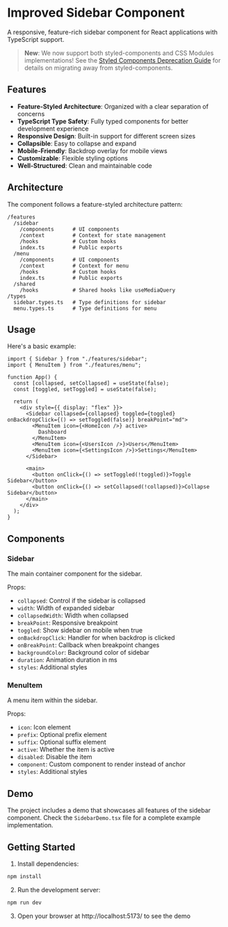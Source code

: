 # Improved Sidebar Component

A responsive, feature-rich sidebar component for React applications with TypeScript support.

> **New**: We now support both styled-components and CSS Modules implementations! See the [Styled Components Deprecation Guide](docs/styled-components-deprecation-guide.md) for details on migrating away from styled-components.

## Features

- **Feature-Styled Architecture**: Organized with a clear separation of concerns
- **TypeScript Type Safety**: Fully typed components for better development experience
- **Responsive Design**: Built-in support for different screen sizes
- **Collapsible**: Easy to collapse and expand
- **Mobile-Friendly**: Backdrop overlay for mobile views
- **Customizable**: Flexible styling options
- **Well-Structured**: Clean and maintainable code

## Architecture

The component follows a feature-styled architecture pattern:

```
/features
  /sidebar
    /components      # UI components
    /context         # Context for state management
    /hooks           # Custom hooks
    index.ts         # Public exports
  /menu
    /components      # UI components
    /context         # Context for menu
    /hooks           # Custom hooks
    index.ts         # Public exports
  /shared
    /hooks           # Shared hooks like useMediaQuery
/types
  sidebar.types.ts   # Type definitions for sidebar
  menu.types.ts      # Type definitions for menu
```

## Usage

Here's a basic example:

```tsx
import { Sidebar } from "./features/sidebar";
import { MenuItem } from "./features/menu";

function App() {
  const [collapsed, setCollapsed] = useState(false);
  const [toggled, setToggled] = useState(false);

  return (
    <div style={{ display: "flex" }}>
      <Sidebar collapsed={collapsed} toggled={toggled} onBackdropClick={() => setToggled(false)} breakPoint="md">
        <MenuItem icon={<HomeIcon />} active>
          Dashboard
        </MenuItem>
        <MenuItem icon={<UsersIcon />}>Users</MenuItem>
        <MenuItem icon={<SettingsIcon />}>Settings</MenuItem>
      </Sidebar>

      <main>
        <button onClick={() => setToggled(!toggled)}>Toggle Sidebar</button>
        <button onClick={() => setCollapsed(!collapsed)}>Collapse Sidebar</button>
      </main>
    </div>
  );
}
```

## Components

### Sidebar

The main container component for the sidebar.

Props:

- `collapsed`: Control if the sidebar is collapsed
- `width`: Width of expanded sidebar
- `collapsedWidth`: Width when collapsed
- `breakPoint`: Responsive breakpoint
- `toggled`: Show sidebar on mobile when true
- `onBackdropClick`: Handler for when backdrop is clicked
- `onBreakPoint`: Callback when breakpoint changes
- `backgroundColor`: Background color of sidebar
- `duration`: Animation duration in ms
- `styles`: Additional styles

### MenuItem

A menu item within the sidebar.

Props:

- `icon`: Icon element
- `prefix`: Optional prefix element
- `suffix`: Optional suffix element
- `active`: Whether the item is active
- `disabled`: Disable the item
- `component`: Custom component to render instead of anchor
- `styles`: Additional styles

## Demo

The project includes a demo that showcases all features of the sidebar component. Check the `SidebarDemo.tsx` file for a complete example implementation.

## Getting Started

1. Install dependencies:

```bash
npm install
```

2. Run the development server:

```bash
npm run dev
```

3. Open your browser at http://localhost:5173/ to see the demo
